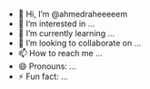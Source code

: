 - 👋 Hi, I’m @ahmedraheeeeem
- 👀 I’m interested in ...
- 🌱 I’m currently learning ...
- 💞️ I’m looking to collaborate on ...
- 📫 How to reach me ...
- 😄 Pronouns: ...
- ⚡ Fun fact: ...

<!---
ahmedraheeeeem/ahmedraheeeeem is a ✨ special ✨ repository because its `README.md` (this file) appears on your GitHub profile.
You can click the Preview link to take a look at your changes.
--->

